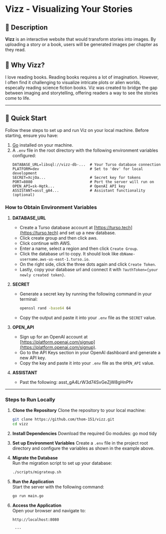 # Vizz - Visualizing Your Stories

##  📖 Description
**Vizz** is an interactive website that would transform stories into images. By uploading a story or a book, users will be generated images per chapter as they read.

## 🤔 Why Vizz?
I love reading books. Reading books requires a lot of imagination. However, I often find it challenging to visualize intricate plots or alien worlds, especally reading science fiction books. Viz was created to bridge the gap between imaging and storytelling, offering readers a way to see the stories come to life.


---
## 🚀 Quick Start
Follow these steps to set up and run Viz on your local machine.
Before starting, ensure you have:
1. [Go](https://go.dev/) installed on your machine.
2. A `.env` file in the root directory with the following environment variables configured:
   ```env
   DATABASE_URL=libsql://vizz-db-...  # Your Turso database connection
   PLATFORM=dev                       # Set to 'dev' for local development
   SECRET=XcjOa...                    # Secret key for tokens
   PORT=8080                          # Port the server will run on
   OPEN_API=sk-Hgtk...                # OpenAI API key
   ASSISTANT=asst_gA4...              # Assistant functionality (optional)
   ```

### How to Obtain Environment Variables
1. **DATABASE_URL**
   - Create a Turso database account at [https://turso.tech](https://turso.tech) and set up a new database.
   - Click create group and then click aws.
   - Click continue with AWS.
   - Enter a name, select a region and then click `Create Group`.
   - Click the database url to copy. It should look like `dbName-username.aws-us-east-1.turso.io`.
   - On the right side, click the three dots again and click `Create Token`.
   - Lastly, copy your database url and connect it with `?authToken={your newly created token}`.
  
2. **SECRET**
   - Generate a secret key by running the following command in your terminal:
     ```bash
     openssl rand -base64 64
     ```
   - Copy the output and paste it into your `.env` file as the `SECRET` value.

3. **OPEN_API**
   - Sign up for an OpenAI account at [https://platform.openai.com/signup](https://platform.openai.com/signup).
   - Go to the API Keys section in your OpenAI dashboard and generate a new API key.
   - Copy the key and paste it into your `.env` file as the `OPEN_API` value.

4. **ASSISTANT**
   - Past the following: asst_gA4LrW3d74SvGeZjW8gHnPfv
---
### Steps to Run Locally

1. **Clone the Repository**
    Clone the repository to your local machine:
    ```bash
    git clone https://github.com/thom-151/vizz.git
    cd vizz

2. **Install Dependencies**
    Download the required Go modules:
    go mod tidy

3. **Set up Environment Variables**
    Create a `.env` file in the project root directory and configure the variables as shown in the example above.               

4. **Migrate the Database**  
   Run the migration script to set up your database:
   ```bash
   ./scripts/migrateup.sh
   ```
5. **Run the Application**  
   Start the server with the following command:
   ```bash
   go run main.go
   ```
6. **Access the Application**  
   Open your browser and navigate to:
   ```
   http://localhost:8080

    ---



